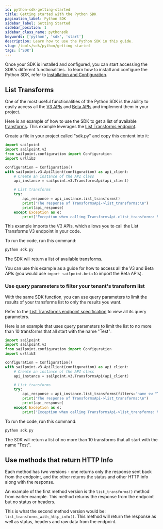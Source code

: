 ```yaml
---
id: python-sdk-getting-started
title: Getting started with the Python SDK
pagination_label: Python SDK
sidebar_label: Getting Started
sidebar_position: 1
sidebar_class_name: pythonsdk
keywords: ['python', 'sdk', 'start']
description: Learn how to use the Python SDK in this guide.
slug: /tools/sdk/python/getting-started
tags: ['SDK']
---
```


Once your SDK is installed and configured, you can start accessing the SDK's different functionalities. To learn how to install and configure the Python SDK, refer to [Installation and Configuration](./index.mdx).

## List Transforms

One of the most useful functionalities of the Python SDK is the ability to easily access all the [V3 APIs](/docs/api/v3) and [Beta APIs](/docs/api/beta) and implement them in your project. 

Here is an example of how to use the SDK to get a list of available [transforms](/docs/extensibility/transforms). This example leverages the [List Transforms endpoint](/docs/api/v3/list-transforms). 

Create a file in your project called "sdk.py" and copy this content into it:

```python
import sailpoint
import sailpoint.v3
from sailpoint.configuration import Configuration
import urllib3

configuration = Configuration()
with sailpoint.v3.ApiClient(configuration) as api_client:
    # Create an instance of the API class
    api_instance = sailpoint.v3.TransformsApi(api_client)

    # List transforms
    try:
        api_response = api_instance.list_transforms()
        print("The response of TransformsApi->list_transforms:\n")
        print(api_response)
    except Exception as e:
        print("Exception when calling TransformsApi->list_transforms: %s\n" % e)
```

This example imports the V3 APIs, which allows you to call the List Transforms V3 endpoint in your code. 

To run the code, run this command:

```go
python sdk.py
```

The SDK will return a list of available transforms. 

You can use this example as a guide for how to access all the V3 and Beta APIs (you would use `import sailpoint.beta` to import the Beta APIs). 

### Use query parameters to filter your tenant's transform list

With the same SDK function, you can use query parameters to limit the results of your transforms list to only the results you want. 

Refer to the [List Transforms endpoint specification](/idn/api/v3/list-transforms) to view all its query parameters. 

Here is an example that uses query parameters to limit the list to no more than 10 transforms that all start with the name "Test": 

```python
import sailpoint
import sailpoint.v3
from sailpoint.configuration import Configuration
import urllib3

configuration = Configuration()
with sailpoint.v3.ApiClient(configuration) as api_client:
    # Create an instance of the API class
    api_instance = sailpoint.v3.TransformsApi(api_client)

    # List transforms
    try:
        api_response = api_instance.list_transforms(filters='name sw "Test"', limit=10)
        print("The response of TransformsApi->list_transforms:\n")
        print(api_response)
    except Exception as e:
        print("Exception when calling TransformsApi->list_transforms: %s\n" % e)
```

To run the code, run this command:

```go
python sdk.py
```

The SDK will return a list of no more than 10 transforms that all start with the name "Test". 

## Use methods that return HTTP Info

Each method has two versions - one returns only the response sent back from the endpoint, and the other returns the status and other HTTP info along with the response.

An example of the first method version is the `list_transforms()` method from earlier example. This method returns the response from the endpoint but no status or headers.

This is what the second method version would be: `list_transforms_with_http_info()`. This method will return the response as well as status, headers and raw data from the endpoint. 
